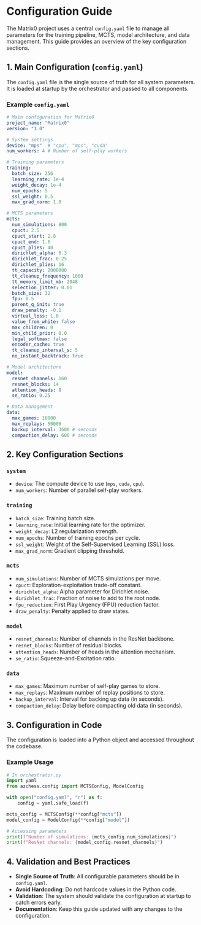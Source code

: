 # Configuration Guide

The Matrix0 project uses a central `config.yaml` file to manage all parameters for the training pipeline, MCTS, model architecture, and data management. This guide provides an overview of the key configuration sections.

## 1. Main Configuration (`config.yaml`)

The `config.yaml` file is the single source of truth for all system parameters. It is loaded at startup by the orchestrator and passed to all components.

### Example `config.yaml`
```yaml
# Main configuration for Matrix0
project_name: "Matrix0"
version: "1.0"

# System settings
device: "mps"  # "cpu", "mps", "cuda"
num_workers: 4 # Number of self-play workers

# Training parameters
training:
  batch_size: 256
  learning_rate: 1e-4
  weight_decay: 1e-4
  num_epochs: 5
  ssl_weight: 0.5
  max_grad_norm: 1.0

# MCTS parameters
mcts:
  num_simulations: 800
  cpuct: 2.5
  cpuct_start: 2.8
  cpuct_end: 1.6
  cpuct_plies: 40
  dirichlet_alpha: 0.3
  dirichlet_frac: 0.25
  dirichlet_plies: 16
  tt_capacity: 2000000
  tt_cleanup_frequency: 1000
  tt_memory_limit_mb: 2048
  selection_jitter: 0.01
  batch_size: 32
  fpu: 0.5
  parent_q_init: true
  draw_penalty: -0.1
  virtual_loss: 1.0
  value_from_white: false
  max_children: 0
  min_child_prior: 0.0
  legal_softmax: false
  encoder_cache: true
  tt_cleanup_interval_s: 5
  no_instant_backtrack: true

# Model architecture
model:
  resnet_channels: 160
  resnet_blocks: 14
  attention_heads: 8
  se_ratio: 0.25

# Data management
data:
  max_games: 10000
  max_replays: 50000
  backup_interval: 3600 # seconds
  compaction_delay: 600 # seconds
```

## 2. Key Configuration Sections

### `system`
- `device`: The compute device to use (`mps`, `cuda`, `cpu`).
- `num_workers`: Number of parallel self-play workers.

### `training`
- `batch_size`: Training batch size.
- `learning_rate`: Initial learning rate for the optimizer.
- `weight_decay`: L2 regularization strength.
- `num_epochs`: Number of training epochs per cycle.
- `ssl_weight`: Weight of the Self-Supervised Learning (SSL) loss.
- `max_grad_norm`: Gradient clipping threshold.

### `mcts`
- `num_simulations`: Number of MCTS simulations per move.
- `cpuct`: Exploration-exploitation trade-off constant.
- `dirichlet_alpha`: Alpha parameter for Dirichlet noise.
- `dirichlet_frac`: Fraction of noise to add to the root node.
- `fpu_reduction`: First Play Urgency (FPU) reduction factor.
- `draw_penalty`: Penalty applied to draw states.

### `model`
- `resnet_channels`: Number of channels in the ResNet backbone.
- `resnet_blocks`: Number of residual blocks.
- `attention_heads`: Number of heads in the attention mechanism.
- `se_ratio`: Squeeze-and-Excitation ratio.

### `data`
- `max_games`: Maximum number of self-play games to store.
- `max_replays`: Maximum number of replay positions to store.
- `backup_interval`: Interval for backing up data (in seconds).
- `compaction_delay`: Delay before compacting old data (in seconds).

## 3. Configuration in Code

The configuration is loaded into a Python object and accessed throughout the codebase.

### Example Usage
```python
# In orchestrator.py
import yaml
from azchess.config import MCTSConfig, ModelConfig

with open("config.yaml", "r") as f:
    config = yaml.safe_load(f)

mcts_config = MCTSConfig(**config["mcts"])
model_config = ModelConfig(**config["model"])

# Accessing parameters
print(f"Number of simulations: {mcts_config.num_simulations}")
print(f"ResNet channels: {model_config.resnet_channels}")
```

## 4. Validation and Best Practices

- **Single Source of Truth**: All configurable parameters should be in `config.yaml`.
- **Avoid Hardcoding**: Do not hardcode values in the Python code.
- **Validation**: The system should validate the configuration at startup to catch errors early.
- **Documentation**: Keep this guide updated with any changes to the configuration.